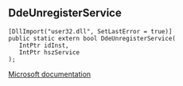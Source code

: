 ## DdeUnregisterService

```
[DllImport("user32.dll", SetLastError = true)]
public static extern bool DdeUnregisterService(
   IntPtr idInst,
   IntPtr hszService
);
```

[Microsoft documentation](TODO)
